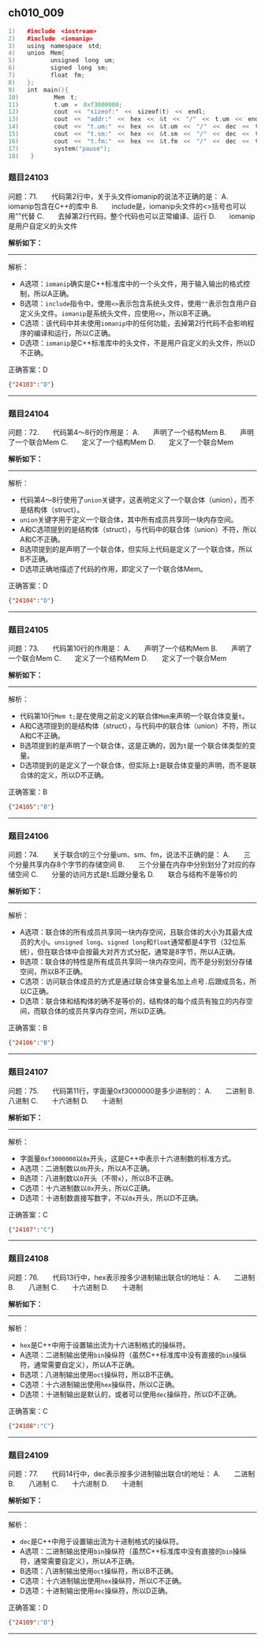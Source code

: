 ## ch010_009
``` c++
1)　　#include　<iostream>
2)　　#include　<iomanip>
3)　　using　namespace　std;
4)　　union　Mem{
5)　　　　　　unsigned　long　um;
6)　　　　　　signed　long　sm;
7)　　　　　　float　fm;
8)　　};
9)　　int　main(){
10)　　　　　　Mem　t;
11)　　　　　　t.um　=　0xf3000000;
12)　　　　　　cout　<<　"sizeof:"　<<　sizeof(t)　<<　endl;
13)　　　　　　cout　<<　"addr:"　<<　hex　<<　&t　<<　"/"　<<　t.um　<<　endl　<<　endl;
14)　　　　　　cout　<<　"t.um:"　<<　hex　<<　&t.um　<<　"/"　<<　dec　<<　t.um　<<　endl;
15)　　　　　　cout　<<　"t.sm:"　<<　hex　<<　&t.sm　<<　"/"　<<　dec　<<　t.sm　<<　endl;
16)　　　　　　cout　<<　"t.fm:"　<<　hex　<<　&t.fm　<<　"/"　<<　dec　<<　t.fm　<<　endl;
17)　　　　　　system("pause");
18)　　}

```
### 题目24103
问题：71.　　代码第2行中，关于头文件iomanip的说法不正确的是：
A.　　iomanip包含在C++的库中
B.　　include是，iomanip头文件的<>括号也可以用””代替
C.　　去掉第2行代码，整个代码也可以正常编译、运行
D.　　iomanip是用户自定义的头文件


**解析如下：**

------

解析：
- A选项：`iomanip`确实是C++标准库中的一个头文件，用于输入输出的格式控制，所以A正确。
- B选项：`include`指令中，使用`<>`表示包含系统头文件，使用`""`表示包含用户自定义头文件。`iomanip`是系统头文件，应使用`<>`，所以B不正确。
- C选项：该代码中并未使用`iomanip`中的任何功能，去掉第2行代码不会影响程序的编译和运行，所以C正确。
- D选项：`iomanip`是C++标准库中的头文件，不是用户自定义的头文件，所以D不正确。

正确答案：D

```json
{"24103":"D"}
```

------

### 题目24104
问题：72.　　代码第4～8行的作用是：
A.　　声明了一个结构Mem
B.　　声明了一个联合Mem
C.　　定义了一个结构Mem
D.　　定义了一个联合Mem


**解析如下：**

------

解析：
- 代码第4～8行使用了`union`关键字，这表明定义了一个联合体（union），而不是结构体（struct）。
- `union`关键字用于定义一个联合体，其中所有成员共享同一块内存空间。
- A和C选项提到的是结构体（struct），与代码中的联合体（union）不符，所以A和C不正确。
- B选项提到的是声明了一个联合体，但实际上代码是定义了一个联合体，所以B不正确。
- D选项正确地描述了代码的作用，即定义了一个联合体Mem。

正确答案：D

```json
{"24104":"D"}
```

------

### 题目24105
问题：73.　　代码第10行的作用是：
A.　　声明了一个结构Mem
B.　　声明了一个联合Mem
C.　　定义了一个结构Mem
D.　　定义了一个联合Mem


**解析如下：**

------

解析：
- 代码第10行`Mem t;`是在使用之前定义的联合体`Mem`来声明一个联合体变量`t`。
- A和C选项提到的是结构体（struct），与代码中的联合体（union）不符，所以A和C不正确。
- B选项提到的是声明了一个联合体，这是正确的，因为`t`是一个联合体类型的变量。
- D选项提到的是定义了一个联合体，但实际上`t`是联合体变量的声明，而不是联合体的定义，所以D不正确。

正确答案：B

```json
{"24105":"B"}
```

------

### 题目24106
问题：74.　　关于联合t的三个分量um、sm、fm，说法不正确的是：
A.　　三个分量共享内存8个字节的存储空间
B.　　三个分量在内存中分别划分了对应的存储空间
C.　　分量的访问方式是t.后跟分量名
D.　　联合与结构不是等价的


**解析如下：**

------

解析：
- A选项：联合体的所有成员共享同一块内存空间，且联合体的大小为其最大成员的大小。`unsigned long`、`signed long`和`float`通常都是4字节（32位系统），但在联合体中会按最大对齐方式分配，通常是8字节，所以A正确。
- B选项：联合体的特性是所有成员共享同一块内存空间，而不是分别划分存储空间，所以B不正确。
- C选项：访问联合体成员的方式是通过联合体变量名加上点号`.`后跟成员名，所以C正确。
- D选项：联合体和结构体的确不是等价的，结构体的每个成员有独立的内存空间，而联合体的成员共享内存空间，所以D正确。

正确答案：B

```json
{"24106":"B"}
```

------

### 题目24107
问题：75.　　代码第11行，字面量0xf3000000是多少进制的：
A.　　二进制
B.　　八进制
C.　　十六进制
D.　　十进制


**解析如下：**

------

解析：
- 字面量`0xf3000000`以`0x`开头，这是C++中表示十六进制数的标准方式。
- A选项：二进制数以`0b`开头，所以A不正确。
- B选项：八进制数以`0`开头（不带`x`），所以B不正确。
- C选项：十六进制数以`0x`开头，所以C正确。
- D选项：十进制数直接写数字，不以`0x`开头，所以D不正确。

正确答案：C

```json
{"24107":"C"}
```

------

### 题目24108
问题：76.　　代码13行中，hex表示按多少进制输出联合t的地址：
A.　　二进制
B.　　八进制
C.　　十六进制
D.　　十进制


**解析如下：**

------

解析：
- `hex`是C++中用于设置输出流为十六进制格式的操纵符。
- A选项：二进制输出使用`bin`操纵符（虽然C++标准库中没有直接的`bin`操纵符，通常需要自定义），所以A不正确。
- B选项：八进制输出使用`oct`操纵符，所以B不正确。
- C选项：十六进制输出使用`hex`操纵符，所以C正确。
- D选项：十进制输出是默认的，或者可以使用`dec`操纵符，所以D不正确。

正确答案：C

```json
{"24108":"C"}
```

------

### 题目24109
问题：77.　　代码14行中，dec表示按多少进制输出联合t的地址：
A.　　二进制
B.　　八进制
C.　　十六进制
D.　　十进制


**解析如下：**

------

解析：
- `dec`是C++中用于设置输出流为十进制格式的操纵符。
- A选项：二进制输出使用`bin`操纵符（虽然C++标准库中没有直接的`bin`操纵符，通常需要自定义），所以A不正确。
- B选项：八进制输出使用`oct`操纵符，所以B不正确。
- C选项：十六进制输出使用`hex`操纵符，所以C不正确。
- D选项：十进制输出使用`dec`操纵符，所以D正确。

正确答案：D

```json
{"24109":"D"}
```

------

